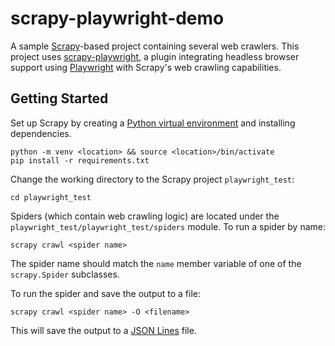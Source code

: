 # scrapy-playwright-demo

A sample [Scrapy](https://scrapy.org)-based project containing several web crawlers. This project uses
[scrapy-playwright](https://github.com/scrapy-plugins/scrapy-playwright), a plugin integrating headless browser support
using [Playwright](http://playwright.dev) with Scrapy's web crawling capabilities.

## Getting Started

Set up Scrapy by creating a [Python virtual environment](https://docs.python.org/3/library/venv.html) and installing dependencies.

```plaintext
python -m venv <location> && source <location>/bin/activate
pip install -r requirements.txt
```

Change the working directory to the Scrapy project `playwright_test`:

```plaintext
cd playwright_test
```

Spiders (which contain web crawling logic) are located under the
`playwright_test/playwright_test/spiders` module. To run a spider by name:

```plaintext
scrapy crawl <spider name>
```

The spider name should match the `name` member variable of one of
the `scrapy.Spider` subclasses.

To run the spider and save the output to a file:

```
scrapy crawl <spider name> -O <filename>
```

This will save the output to a [JSON Lines](http://jsonlines.org/) file.